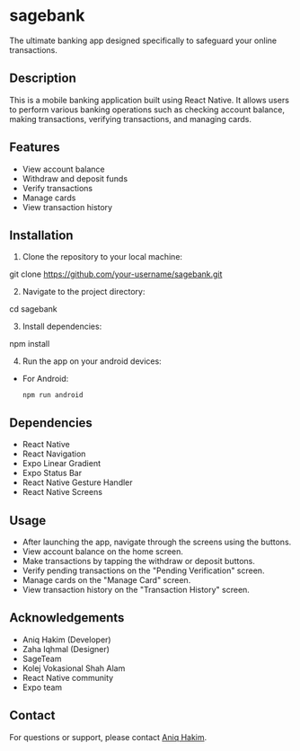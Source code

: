 # sagebank
The ultimate banking app designed specifically to safeguard your online transactions.

## Description
This is a mobile banking application built using React Native. It allows users to perform various banking operations such as checking account balance, making transactions, verifying transactions, and managing cards.

## Features
- View account balance
- Withdraw and deposit funds
- Verify transactions
- Manage cards
- View transaction history

## Installation
1. Clone the repository to your local machine:

git clone https://github.com/your-username/sagebank.git

2. Navigate to the project directory:

cd sagebank

3. Install dependencies:

npm install

4. Run the app on your android devices:

- For Android:
  ```
  npm run android
  ```

## Dependencies
- React Native
- React Navigation
- Expo Linear Gradient
- Expo Status Bar
- React Native Gesture Handler
- React Native Screens

## Usage
- After launching the app, navigate through the screens using the buttons.
- View account balance on the home screen.
- Make transactions by tapping the withdraw or deposit buttons.
- Verify pending transactions on the "Pending Verification" screen.
- Manage cards on the "Manage Card" screen.
- View transaction history on the "Transaction History" screen.

## Acknowledgements

- Aniq Hakim (Developer)
- Zaha Iqhmal (Designer)
- SageTeam
- Kolej Vokasional Shah Alam
- React Native community
- Expo team

## Contact
For questions or support, please contact [Aniq Hakim](mailto:rafterybusiness@gmail.com).

